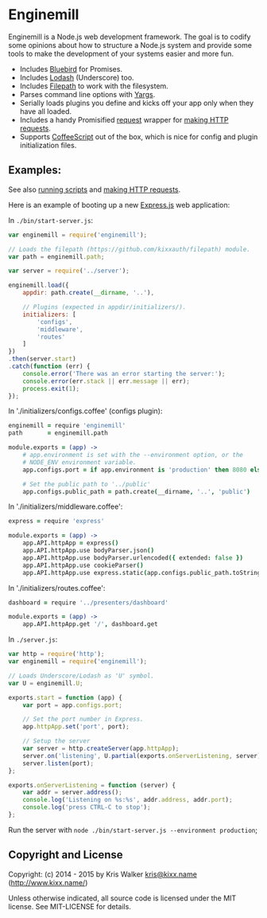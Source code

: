 Enginemill
==========
Enginemill is a Node.js web development framework. The goal is to codify some opinions about how to structure a Node.js system and provide some tools to make the development of your systems easier and more fun.

* Includes [Bluebird](https://github.com/petkaantonov/bluebird) for Promises.
* Includes [Lodash](https://lodash.com/) (Underscore) too.
* Includes [Filepath](https://github.com/kixxauth/filepath) to work with the filesystem.
* Parses command line options with [Yargs](https://github.com/bcoe/yargs).
* Serially loads plugins you define and kicks off your app only when they have all loaded.
* Includes a handy Promisified [request](https://github.com/request/request) wrapper for [making HTTP requests](https://github.com/kixxauth/enginemill/blob/master/docs/current/making_http_requests.md).
* Supports [CoffeeScript](http://coffeescript.org/) out of the box, which is nice for config and plugin initialization files.

## Examples:
See also [running scripts](https://github.com/kixxauth/enginemill/blob/master/docs/current/running_scripts.md) and [making HTTP requests](https://github.com/kixxauth/enginemill/blob/master/docs/current/making_http_requests.md).

Here is an example of booting up a new [Express.js](http://expressjs.com/) web application:

In `./bin/start-server.js`:
```js
var enginemill = require('enginemill');

// Loads the filepath (https://github.com/kixxauth/filepath) module.
var path = enginemill.path;

var server = require('../server');

enginemill.load({
    appdir: path.create(__dirname, '..'),

    // Plugins (expected in appdir/initializers/).
    initializers: [
        'configs',
        'middleware',
        'routes'
    ]
})
.then(server.start)
.catch(function (err) {
    console.error('There was an error starting the server:');
    console.error(err.stack || err.message || err);
    process.exit(1);
});
```

In './initializers/configs.coffee' (configs plugin):
```CoffeeScript
enginemill = require 'enginemill'
path       = enginemill.path

module.exports = (app) ->
    # app.environment is set with the --environment option, or the
    # NODE_ENV environment variable.
    app.configs.port = if app.environment is 'production' then 8080 else 3000

    # Set the public path to '../public'
    app.configs.public_path = path.create(__dirname, '..', 'public')
```

In './initializers/middleware.coffee':
```CoffeeScript
express = require 'express'

module.exports = (app) ->
    app.API.httpApp = express()
    app.API.httpApp.use bodyParser.json()
    app.API.httpApp.use bodyParser.urlencoded({ extended: false })
    app.API.httpApp.use cookieParser()
    app.API.httpApp.use express.static(app.configs.public_path.toString())
```

In './initializers/routes.coffee':
```CoffeeScript
dashboard = require '../presenters/dashboard'

module.exports = (app) ->
    app.API.httpApp.get '/', dashboard.get
```

In `./server.js`:
```js
var http = require('http');
var enginemill = require('enginemill');

// Loads Underscore/Lodash as 'U' symbol.
var U = enginemill.U;

exports.start = function (app) {
    var port = app.configs.port;

    // Set the port number in Express.
    app.httpApp.set('port', port);

    // Setup the server
    var server = http.createServer(app.httpApp);
    server.on('listening', U.partial(exports.onServerListening, server));
    server.listen(port);
};

exports.onServerListening = function (server) {
    var addr = server.address();
    console.log('Listening on %s:%s', addr.address, addr.port);
    console.log('press CTRL-C to stop');
};
```

Run the server with `node ./bin/start-server.js --environment production`;

Copyright and License
---------------------
Copyright: (c) 2014 - 2015 by Kris Walker <kris@kixx.name> (http://www.kixx.name/)

Unless otherwise indicated, all source code is licensed under the MIT license. See MIT-LICENSE for details.
